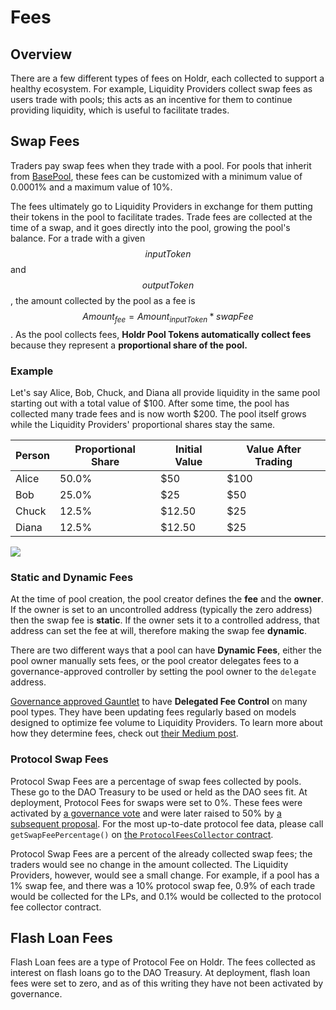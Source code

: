 # Fees

## Overview

There are a few different types of fees on Holdr, each collected to support a healthy ecosystem. For example, Liquidity Providers collect swap fees as users trade with pools; this acts as an incentive for them to continue providing liquidity, which is useful to facilitate trades.

## Swap Fees

Traders pay swap fees when they trade with a pool. For pools that inherit from [BasePool](https://github.com/balancer-labs/balancer-v2-monorepo/blob/6015118eefd96e3d0aeb8450f011422e3375ab01/pkg/pool-utils/contracts/BasePool.sol#L75-L76), these fees can be customized with a minimum value of 0.0001% and a maximum value of 10%.

The fees ultimately go to Liquidity Providers in exchange for them putting their tokens in the pool to facilitate trades. Trade fees are collected at the time of a swap, and it goes directly into the pool, growing the pool's balance. For a trade with a given $$inputToken$$ and $$outputToken$$, the amount collected by the pool as a fee is $$Amount_{fee} = Amount_{inputToken} * swapFee$$. As the pool collects fees, **Holdr Pool Tokens automatically collect fees** because they represent a **proportional share of the pool.**

### Example

Let's say Alice, Bob, Chuck, and Diana all provide liquidity in the same pool starting out with a total value of $100. After some time, the pool has collected many trade fees and is now worth $200. The pool itself grows while the Liquidity Providers' proportional shares stay the same.

| Person | Proportional Share | Initial Value | Value After Trading |
| ------ | ------------------ | ------------- | ------------------- |
| Alice  | 50.0%              | $50           | $100                |
| Bob    | 25.0%              | $25           | $50                 |
| Chuck  | 12.5%              | $12.50        | $25                 |
| Diana  | 12.5%              | $12.50        | $25                 |

![](<../.gitbook/assets/Screen Shot 2021-08-12 at 10.10.06 AM.png>)

### Static and Dynamic Fees

At the time of pool creation, the pool creator defines the **fee** and the **owner**. If the owner is set to an uncontrolled address (typically the zero address) then the swap fee is **static**. If the owner sets it to a controlled address, that address can set the fee at will, therefore making the swap fee **dynamic**.

There are two different ways that a pool can have **Dynamic Fees**, either the pool owner manually sets fees, or the pool creator delegates fees to a governance-approved controller by setting the pool owner to the `delegate` address.

[Governance approved Gauntlet](https://vote.balancer.fi/#/proposal/QmZZycpDWZYAzNho6uVaWL5nFpVzauc89HC9d5QNTSn18J) to have **Delegated Fee Control** on many pool types. They have been updating fees regularly based on models designed to optimize fee volume to Liquidity Providers. To learn more about how they determine fees, check out [their Medium post](https://medium.com/gauntlet-networks/balancer-v2-pools-trading-fee-methodology-7a65df671b8c).

### Protocol Swap Fees

Protocol Swap Fees are a percentage of swap fees collected by pools. These go to the DAO Treasury to be used or held as the DAO sees fit. At deployment, Protocol Fees for swaps were set to 0%. These fees were activated by [a governance vote](https://vote.balancer.fi/#/proposal/0xf6238d70f45f4dacfc39dd6c2d15d2505339b487bbfe014457eba1d7e4d603e3) and were later raised to 50% by [a subsequent proposal](https://vote.balancer.fi/#/proposal/0x03e64d35e21467841bab4847437d4064a8e4f42192ce6598d2d66770e5c51ace). For the most up-to-date protocol fee data, please call `getSwapFeePercentage()` on [the `ProtocolFeesCollector` contract](https://etherscan.io/address/0xce88686553686DA562CE7Cea497CE749DA109f9F#readContract).

Protocol Swap Fees are a percent of the already collected swap fees; the traders would see no change in the amount collected. The Liquidity Providers, however, would see a small change. For example, if a pool has a 1% swap fee, and there was a 10% protocol swap fee, 0.9% of each trade would be collected for the LPs, and 0.1% would be collected to the protocol fee collector contract.

## **Flash Loan Fees**

Flash Loan fees are a type of Protocol Fee on Holdr. The fees collected as interest on flash loans go to the DAO Treasury. At deployment, flash loan fees were set to zero, and as of this writing they have not been activated by governance.
